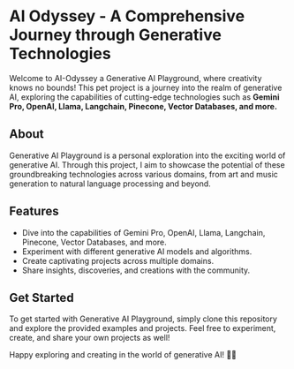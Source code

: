 # AI Odyssey - A Comprehensive Journey through Generative Technologies


Welcome to AI-Odyssey a Generative AI Playground, where creativity knows no bounds! This pet project is a journey into the realm of generative AI, exploring the capabilities of cutting-edge technologies such as **Gemini Pro, OpenAI, Llama, Langchain, Pinecone, Vector Databases, and more.**

## About

Generative AI Playground is a personal exploration into the exciting world of generative AI. Through this project, I aim to showcase the potential of these groundbreaking technologies across various domains, from art and music generation to natural language processing and beyond.

## Features

- Dive into the capabilities of Gemini Pro, OpenAI, Llama, Langchain, Pinecone, Vector Databases, and more.
- Experiment with different generative AI models and algorithms.
- Create captivating projects across multiple domains.
- Share insights, discoveries, and creations with the community.

## Get Started

To get started with Generative AI Playground, simply clone this repository and explore the provided examples and projects. Feel free to experiment, create, and share your own projects as well!


Happy exploring and creating in the world of generative AI! 🚀✨
